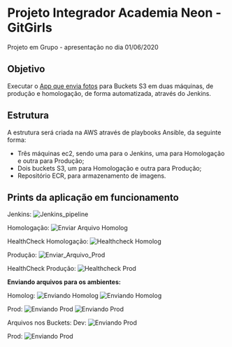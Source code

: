 # Projeto Integrador Academia Neon - GitGirls
Projeto em Grupo - apresentação no dia 01/06/2020

## Objetivo
Executar o [App que envia fotos](https://github.com/bgsouza/digitalhouse-devops-app.git/) para Buckets S3 em duas máquinas, de produção e homologação, de forma automatizada, através do Jenkins.

## Estrutura
A estrutura será criada na AWS através de playbooks Ansible, da seguinte forma:
- Três máquinas ec2, sendo uma para o Jenkins, uma para Homologação e outra para Produção;
- Dois buckets S3, um para Homologação e outra para Produção;
- Repositório ECR, para armazenamento de imagens.

## Prints da aplicação em funcionamento

Jenkins:
![Jenkins_pipeline](https://dh-pi-gitgirls-dev.s3.amazonaws.com/Readme/Jenkins.png)

Homologação:
![Enviar Arquivo Homolog](https://dh-pi-gitgirls-dev.s3.amazonaws.com/Readme/EnviarArquivo_Homolog.png)

HealthCheck Homologação:
![Healthcheck Homolog](https://dh-pi-gitgirls-dev.s3.amazonaws.com/Readme/Healthcheck_Homolog.png)

Produção:
![Enviar_Arquivo_Prod](https://dh-pi-gitgirls-dev.s3.amazonaws.com/Readme/EnviarArquivo_Prod.png)

HealthCheck Produção:
![Healthcheck Prod](https://dh-pi-gitgirls-dev.s3.amazonaws.com/Readme/Healthcheck_Prod.png)

**Enviando arquivos para os ambientes:**

Homolog:
![Enviando Homolog](https://dh-pi-gitgirls-dev.s3.amazonaws.com/Readme/EnviandoImagem_Homolog.png)
![Enviando Homolog](https://dh-pi-gitgirls-dev.s3.amazonaws.com/Readme/EnvioOk_homolog.png)

Prod:
![Enviando Prod](https://dh-pi-gitgirls-dev.s3.amazonaws.com/Readme/EnviandoImagem_Prod.png)
![Enviando Prod](https://dh-pi-gitgirls-dev.s3.amazonaws.com/Readme/EnvioOk_prod.png)

Arquivos nos Buckets:
Dev:
![Enviando Prod](https://dh-pi-gitgirls-dev.s3.amazonaws.com/Readme/Bucket_dev.png)

Prod:
![Enviando Prod](https://dh-pi-gitgirls-dev.s3.amazonaws.com/Readme/Bucket_prod.png)
